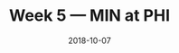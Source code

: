 ---
layout: game
title: Week 5 — MIN at PHI
season: 2018
game_id: 2018_05_MIN_PHI
week: 5
date: 2018-10-07
home_team: PHI
away_team: MIN
final_home: 
final_away: 
pbp_url: /assets/data/pbp/2018/2018_05_MIN_PHI.csv.gz
---
